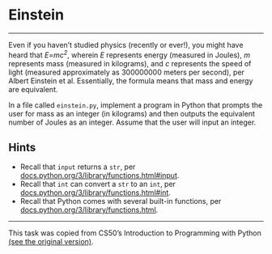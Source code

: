 # Einstein

---

Even if you haven’t studied physics (recently or ever!), you might have heard that *E=mc<sup>2</sup>*, wherein *E* represents energy (measured in Joules), *m* represents mass (measured in kilograms), and *c* represents the speed of light (measured approximately as 300000000 meters per second), per Albert Einstein et al. Essentially, the formula means that mass and energy are equivalent.

In a file called `einstein.py`, implement a program in Python that prompts the user for mass as an integer (in kilograms) and then outputs the equivalent number of Joules as an integer. Assume that the user will input an integer.

## Hints

- Recall that `input` returns a `str`, per [docs.python.org/3/library/functions.html#input](docs.python.org/3/library/functions.html#input).
- Recall that `int` can convert a `str` to an `int`, per [docs.python.org/3/library/functions.html#int](docs.python.org/3/library/functions.html#int).
- Recall that Python comes with several built-in functions, per [docs.python.org/3/library/functions.html](docs.python.org/3/library/functions.html).

---

This task was copied from CS50’s Introduction to Programming with Python
[(see the original version)](https://cs50.harvard.edu/python/2022/psets/0/einstein/).
